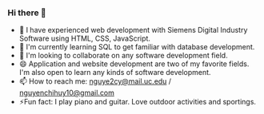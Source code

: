 ### Hi there 👋
- 🔭 I have experienced web development with Siemens Digital Industry Software using HTML, CSS, JavaScript.
- 🌱 I'm currently learning SQL to get familiar with database development.
- 👯 I'm looking to collaborate on any software development field.
- 😄 Application and website development are two of my favorite fields. I'm also open to learn any kinds of software development.
- 📫 How to reach me: nguye2cy@mail.uc.edu / nguyenchihuy10@gmail.com
- ⚡Fun fact: I play piano and guitar. Love outdoor activities and sportings.
<!--
**leohuynguyenchi/leohuynguyenchi** is a ✨ _special_ ✨ repository because its `README.md` (this file) appears on your GitHub profile.

Here are some ideas to get you started:

- 🔭 I’m currently working on ...
- 🌱 I’m currently learning ...
- 👯 I’m looking to collaborate on ...
- 🤔 I’m looking for help with ...
- 💬 Ask me about ...
- 📫 How to reach me: ...
- 😄 Pronouns: ...
- ⚡ Fun fact: ...
-->
